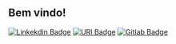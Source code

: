 ## Bem vindo!
[![Linkekdin Badge](https://img.shields.io/badge/Linkedin-%6E8B3Dcc?style=for-the-badge&logo=Linkedin&logoColor=blue&link=https://www.linkedin.com/in/gabrieldasilvabiche/)](https://www.linkedin.com/in/gabrieldasilvabiche/)
[![URI Badge](https://img.shields.io/badge/-beecrowd-548B54cc?style=for-the-badge)](https://www.beecrowd.com.br/judge/pt/profile/379756)
[![Gitlab Badge](https://img.shields.io/badge/Gitlab-%6E8B3Dcc?style=for-the-badge&logo=gitlab&link=https://gitlab.com/gabrielsbiche)](https://gitlab.com/gabrielsbiche)
